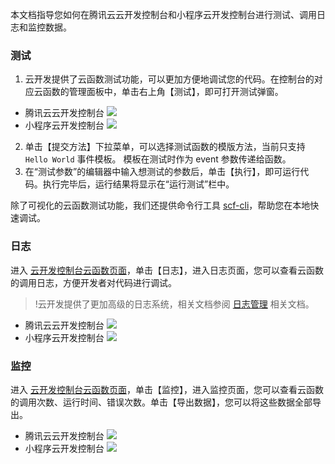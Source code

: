 
本文档指导您如何在腾讯云云开发控制台和小程序云开发控制台进行测试、调用日志和监控数据。

### 测试
1. 云开发提供了云函数测试功能，可以更加方便地调试您的代码。在控制台的对应云函数的管理面板中，单击右上角【测试】，即可打开测试弹窗。
 -  腾讯云云开发控制台
![](https://main.qcloudimg.com/raw/25a47d9cfb61c7ad1e6b4498546b6051.jpg)
 - 小程序云开发控制台
![](https://main.qcloudimg.com/raw/0b5740fd250161df3801d547aed42fbe.jpg)

2. 单击【提交方法】下拉菜单，可以选择测试函数的模版方法，当前只支持 `Hello World` 事件模板。 模板在测试时作为 event 参数传递给函数。
3. 在“测试参数”的编辑器中输入想测试的参数后，单击【执行】，即可运行代码。执行完毕后，运行结果将显示在“运行测试”栏中。

除了可视化的云函数测试功能，我们还提供命令行工具 [scf-cli](https://github.com/TencentCloud/scf-node-debug)，帮助您在本地快速调试。

### 日志
进入 [云开发控制台云函数页面](https://console.cloud.tencent.com/tcb/scf)，单击【日志】，进入日志页面，您可以查看云函数的调用日志，方便开发者对代码进行调试。
>!云开发提供了更加高级的日志系统，相关文档参阅 [日志管理](https://cloud.tencent.com/document/product/876/38014) 相关文档。

- 腾讯云云开发控制台
![](https://main.qcloudimg.com/raw/a31e3ac2425422971153658ab93b3c0f.jpg)
- 小程序云开发控制台
![](https://main.qcloudimg.com/raw/3a4486f57df5c51c2ff08620f17c733f.jpg)




### 监控
进入 [云开发控制台云函数页面](https://console.cloud.tencent.com/tcb/scf)，单击【监控】，进入监控页面，您可以查看云函数的调用次数、运行时间、错误次数。单击【导出数据】，您可以将这些数据全部导出。

- 腾讯云云开发控制台
![](https://main.qcloudimg.com/raw/d03c9fbb6204c2c5b1850c6463625a30.png)
- 小程序云开发控制台
![](https://main.qcloudimg.com/raw/a1d5365cd4b05f407b321f3878a2314d.jpg)

